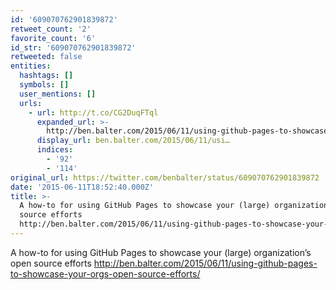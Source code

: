 ```yaml
---
id: '609070762901839872'
retweet_count: '2'
favorite_count: '6'
id_str: '609070762901839872'
retweeted: false
entities:
  hashtags: []
  symbols: []
  user_mentions: []
  urls:
    - url: http://t.co/CG2DuqFTql
      expanded_url: >-
        http://ben.balter.com/2015/06/11/using-github-pages-to-showcase-your-orgs-open-source-efforts/
      display_url: ben.balter.com/2015/06/11/usi…
      indices:
        - '92'
        - '114'
original_url: https://twitter.com/benbalter/status/609070762901839872
date: '2015-06-11T18:52:40.000Z'
title: >-
  A how-to for using GitHub Pages to showcase your (large) organization’s open
  source efforts
  http://ben.balter.com/2015/06/11/using-github-pages-to-showcase-your-orgs-open-source-efforts/
---
```


A how-to for using GitHub Pages to showcase your (large) organization’s open source efforts http://ben.balter.com/2015/06/11/using-github-pages-to-showcase-your-orgs-open-source-efforts/